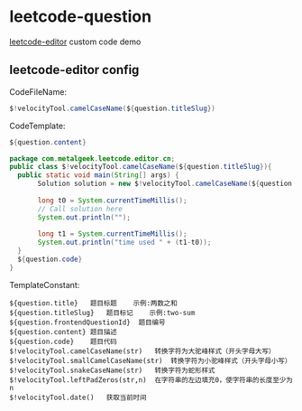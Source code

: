 # leetcode-question
  [leetcode-editor](https://github.com/shuzijun/leetcode-editor) custom code demo    
## leetcode-editor config  
  CodeFileName:
  ```java
  $!velocityTool.camelCaseName(${question.titleSlug})
  ```
  CodeTemplate:
  ```java
${question.content}

package com.metalgeek.leetcode.editor.cn;
public class $!velocityTool.camelCaseName(${question.titleSlug}){
    public static void main(String[] args) {
         Solution solution = new $!velocityTool.camelCaseName(${question.titleSlug})().new Solution();
         
         long t0 = System.currentTimeMillis();
         // Call solution here
         System.out.println("");
         
         long t1 = System.currentTimeMillis();
         System.out.println("time used " + (t1-t0));
    }
    ${question.code}
}
  ```
  TemplateConstant:
  ```
${question.title}	题目标题	示例:两数之和
${question.titleSlug}	题目标记	示例:two-sum
${question.frontendQuestionId}	题目编号
${question.content}	题目描述
${question.code}	题目代码
$!velocityTool.camelCaseName(str)	转换字符为大驼峰样式（开头字母大写）
$!velocityTool.smallCamelCaseName(str)	转换字符为小驼峰样式（开头字母小写）
$!velocityTool.snakeCaseName(str)	转换字符为蛇形样式
$!velocityTool.leftPadZeros(str,n)	在字符串的左边填充0，使字符串的长度至少为n
$!velocityTool.date()	获取当前时间
  ```
